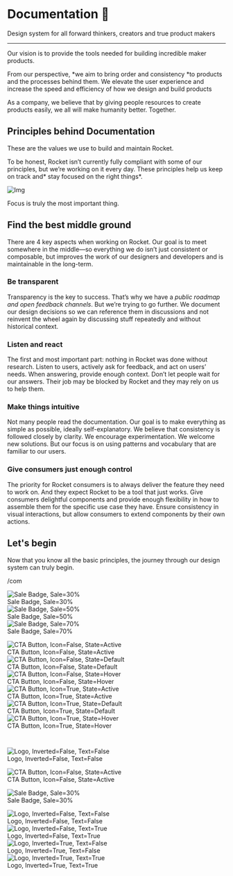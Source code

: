 
# Documentation 🚀

Design system for all forward thinkers, creators and true product makers

---

Our vision is to provide the tools needed for building incredible maker products.

From our perspective, *we aim to bring order and consistency *to products and the processes behind them. We elevate the user experience and increase the speed and efficiency of how we design and build products

As a company, we believe that by giving people resources to create products easily, we all will make humanity better. Together.

## Principles behind Documentation

These are the values we use to build and maintain Rocket.

To be honest, Rocket isn’t currently fully compliant with some of our principles, but we’re working on it every day. These principles help us keep on track and* stay focused on the right things*.

![Img](https://studio-assets.supernova.io/design-systems/14533/9289758a-6300-472a-bbc6-a57098081abf.jpeg)

Focus is truly the most important thing.

## Find the best middle ground

There are 4 key aspects when working on Rocket. Our goal is to meet somewhere in the middle—so everything we do isn’t just consistent or composable, but improves the work of our designers and developers and is maintainable in the long-term.

### Be transparent

Transparency is the key to success. That’s why we have a *public roadmap and open feedback channels*. But we’re trying to go further. We document our design decisions so we can reference them in discussions and not reinvent the wheel again by discussing stuff repeatedly and without historical context.

### Listen and react

The first and most important part: nothing in Rocket was done without research. Listen to users, actively ask for feedback, and act on users’ needs. When answering, provide enough context. Don’t let people wait for our answers. Their job may be blocked by Rocket and they may rely on us to help them.

### Make things intuitive

Not many people read the documentation. Our goal is to make everything as simple as possible, ideally self-explanatory. We believe that consistency is followed closely by clarity. We encourage experimentation. We welcome new solutions. But our focus is on using patterns and vocabulary that are familiar to our users.

### Give consumers just enough control

The priority for Rocket consumers is to always deliver the feature they need to work on. And they expect Rocket to be a tool that just works. Give consumers delightful components and provide enough flexibility in how to assemble them for the specific use case they have. Ensure consistency in visual interactions, but allow consumers to extend components by their own actions.

## Let's begin

Now that you know all the basic principles, the journey through our design system can truly begin.

/com

  
![Sale Badge, Sale=30%](https://studio-assets.supernova.io/design-systems/14533/abd33d0b-59e5-46e1-b0ce-51559f2a9d1e.png)  
Sale Badge, Sale=30%  
![Sale Badge, Sale=50%](https://studio-assets.supernova.io/design-systems/14533/c9f9c83d-e817-44c1-8141-50729ce505fb.png)  
Sale Badge, Sale=50%  
![Sale Badge, Sale=70%](https://studio-assets.supernova.io/design-systems/14533/c13fee17-8e8b-43a5-8c51-01f3be35cda0.png)  
Sale Badge, Sale=70%  


  
![CTA Button, Icon=False, State=Active](https://studio-assets.supernova.io/design-systems/14533/06cdca51-f386-41d7-8722-e9520a0cb819.png)  
CTA Button, Icon=False, State=Active  
![CTA Button, Icon=False, State=Default](https://studio-assets.supernova.io/design-systems/14533/4a82b2a6-ef7d-4ae8-8896-d386f3a2da19.png)  
CTA Button, Icon=False, State=Default  
![CTA Button, Icon=False, State=Hover](https://studio-assets.supernova.io/design-systems/14533/175e9c4d-ed7a-4fc8-bd86-a8fa95bd2a85.png)  
CTA Button, Icon=False, State=Hover  
![CTA Button, Icon=True, State=Active](https://studio-assets.supernova.io/design-systems/14533/03bb6a63-da02-4155-ad6e-399782798198.png)  
CTA Button, Icon=True, State=Active  
![CTA Button, Icon=True, State=Default](https://studio-assets.supernova.io/design-systems/14533/8bc1192f-d6aa-413c-a080-1366d6bc5d4f.png)  
CTA Button, Icon=True, State=Default  
![CTA Button, Icon=True, State=Hover](https://studio-assets.supernova.io/design-systems/14533/976d53f1-909a-478f-9552-6834b6eb706f.png)  
CTA Button, Icon=True, State=Hover  


```javascript  
  
```

  
![Logo, Inverted=False, Text=False](https://studio-assets.supernova.io/design-systems/14533/86759509-2b76-43ea-9faf-6f3a921fc89a.png)  
Logo, Inverted=False, Text=False  


  
  


  
![CTA Button, Icon=False, State=Active](https://studio-assets.supernova.io/design-systems/14533/06cdca51-f386-41d7-8722-e9520a0cb819.png)  
CTA Button, Icon=False, State=Active  


  
![Sale Badge, Sale=30%](https://studio-assets.supernova.io/design-systems/14533/abd33d0b-59e5-46e1-b0ce-51559f2a9d1e.png)  
Sale Badge, Sale=30%  


  
![Logo, Inverted=False, Text=False](https://studio-assets.supernova.io/design-systems/14533/86759509-2b76-43ea-9faf-6f3a921fc89a.png)  
Logo, Inverted=False, Text=False  
![Logo, Inverted=False, Text=True](https://studio-assets.supernova.io/design-systems/14533/6535129a-1b10-406c-a871-6bca26bb063f.png)  
Logo, Inverted=False, Text=True  
![Logo, Inverted=True, Text=False](https://studio-assets.supernova.io/design-systems/14533/c4e5c5f4-c5f8-4c32-bf80-6ab934490e56.png)  
Logo, Inverted=True, Text=False  
![Logo, Inverted=True, Text=True](https://studio-assets.supernova.io/design-systems/14533/4c819986-d60a-4e50-b979-48edcf8594e0.png)  
Logo, Inverted=True, Text=True  
